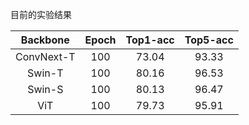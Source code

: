 目前的实验结果

|  Backbone  | Epoch | Top1-acc | Top5-acc |
|:----------:|:-----:|:--------:|:--------:|
| ConvNext-T |  100  |  73.04   |  93.33   |
|   Swin-T   |  100  |  80.16   |  96.53   |
|   Swin-S   |  100  |  80.13   |  96.47   |
|    ViT     |  100  |  79.73   |  95.91   | 